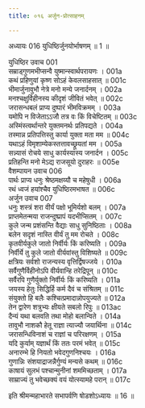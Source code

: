 ```yaml
---
title: ०१६ अर्जुन-प्रोत्साहनम्

---
```



अध्यायः 016
युधिष्ठिर्जुनयोर्भाषणम् ॥ 1 ॥

युधिष्ठिर उवाच 	001  
सम्राड्गुणमभीप्सन्वै युष्मान्स्वार्थपरायणः ।	001a  
कथं प्रहिणुयां कृष्ण सोऽहं केवलसाहसात् ॥	001c  
भीमार्जुनावुभौ नेत्रे मनो मन्ये जनार्दनम् ।	002a  
मनश्चक्षुर्विहीनस्य कीदृशं जीवितं भवेत् ॥	002c  
जरासन्धबलं प्राप्य दुष्पारं भीमविक्रमम् ।	003a  
यमोपि न विजेताऽऽजौ तत्र वः किं विचेष्टितम् ॥	003c  
अस्मिंस्त्वर्थान्तरे युक्तमनर्थः प्रतिपद्यते ।	004a  
तस्मान्न प्रतिपत्तिस्तु कार्या युक्ता मता मम ॥	004c  
यथाऽहं विमृशाम्येकस्तत्तावच्छ्रूयतां मम ।	005a  
सन्न्यासं रोचये साधु कार्यस्यास्य जनार्दन ।	005c  
प्रतिहन्ति मनो मेऽद्य राजसूयो दुराहरः ॥	005e  
वैशम्पायन उवाच 	006  
पार्थः प्राप्य धनुः श्रेष्ठमक्षय्यौ च महेषुधी ।	006a  
रथं ध्वजं हयांश्चैव युधिष्ठिरमभाषत ॥	006c  
अर्जुन उवाच 	007  
धनुः शस्त्रं शरा वीर्यं पक्षो भूमिर्यशो बलम् ।	007a  
प्राप्तमेतन्मया राजन्दुष्प्रापं यदभीप्सितम् ।	007c  
कुले जन्म प्रशंसन्ति वैद्याः साधु सुनिष्ठिताः ।	008a  
बलेन सदृशं नास्ति वीर्यं तु मम रोचते ।	008c  
कृतवीर्यकुले जातो निर्वीर्यः किं करिष्यति ।	009a  
निर्वीर्ये तु कुले जातो वीर्यवांस्तु विशिष्यते ॥	009c  
क्षत्रियः सर्वशो राजन्यस्य वृत्तिर्द्विषज्जये ।	010a  
सर्वैगुणैर्विहीनोऽपि वीर्यवान्हि तरेद्रिपून् ॥	010c  
सर्वैरपि गुणैर्युक्तो निर्वीर्यः किं करिष्यति ।	011a  
जयस्य हेतुः सिद्धिर्हि कर्म दैवं च संश्रितम् ॥	011c  
संयुक्तो हि बलैः कश्चित्प्रमादान्नोपयुज्यते ॥	012a  
तेन द्वारेण शत्रुभ्यः क्षीयते सबलो रिपुः ॥	013ac  
दैन्यं यथा बलवति तथा मोहो बलान्विते ।	014a  
तावुभौ नाशकौ हेतू राज्ञा त्याज्यौ जयार्थिना ॥	014c  
जरासन्धिविनाशं च राज्ञां च परिरक्षणम् ।	015a  
यदि कुर्याम् यज्ञार्थं किं ततः परमं भवेत् ॥	015c  
अनारम्भे हि नियतो भवेदगुणनिश्चयः ।	016a  
गुणान्निः संशयाद्राजन्नैर्गुण्यं मन्यसे कथम् ॥	016c  
काषायं सुलभं पश्चान्मुनीनां शममिच्छताम् ।	017a  
साम्राज्यं तु भवेच्छक्यं वयं योत्स्यामहे परान् ॥ 	017c  

इति श्रीमन्महाभारते सभापर्वणि षोडशोऽध्यायः ॥ 16 ॥
